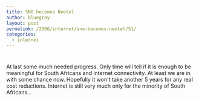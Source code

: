 ```yaml
---
title: SNO becomes Neotel
author: bluegray
layout: post
permalink: /2006/internet/sno-becomes-neotel/51/
categories:
  - internet
---
```

# 

At last some much needed progress. Only time will tell if it is enough to be meaningful for South Africans and internet connectivity. At least we are in with some chance now. Hopefully it won't take another 5 years for any real cost reductions. Internet is still very much only for the minority of South Africans...

